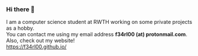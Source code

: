 ### Hi there 👋
I am a computer science student at RWTH working on some private projects as a hobby.  
You can contact me using my email address **f34rl00 (at) protonmail.com**.  
Also, check out my website!  
https://f34rl00.github.io/  

<!--
**f34rl00/f34rl00** is a ✨ _special_ ✨ repository because its `README.md` (this file) appears on your GitHub profile.

Here are some ideas to get you started:

- 🔭 I’m currently working on ...
- 🌱 I’m currently learning ...
- 👯 I’m looking to collaborate on ...
- 🤔 I’m looking for help with ...
- 💬 Ask me about ...
- 📫 How to reach me: ...
- 😄 Pronouns: ...
- ⚡ Fun fact: ...
-->
